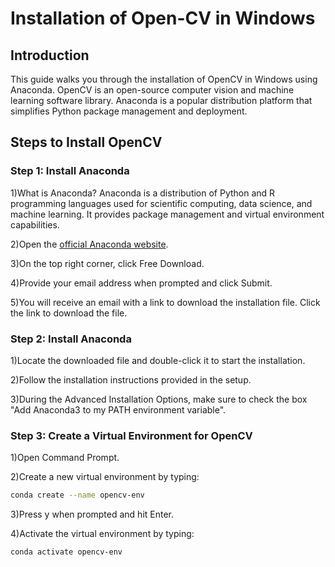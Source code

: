 ﻿# Installation of Open-CV in Windows
## Introduction
This guide walks you through the installation of OpenCV in Windows using Anaconda. OpenCV is an open-source computer vision and machine learning software library. Anaconda is a popular distribution platform that simplifies Python package management and deployment.
## Steps to Install OpenCV
### Step 1: Install Anaconda

1)What is Anaconda? Anaconda is a distribution of Python and R programming languages used for scientific computing, data science, and machine learning. It provides package management and virtual environment capabilities.

2)Open the [official Anaconda website](https://www.anaconda.com/).

3)On the top right corner, click Free Download.

4)Provide your email address when prompted and click Submit.

5)You will receive an email with a link to download the installation file. Click the link to download the file.

### Step 2: Install Anaconda

1)Locate the downloaded file and double-click it to start the installation.

2)Follow the installation instructions provided in the setup.

3)During the Advanced Installation Options, make sure to check the box "Add Anaconda3 to my PATH environment variable".

### Step 3: Create a Virtual Environment for OpenCV
1)Open Command Prompt.

2)Create a new virtual environment by typing:
```bash
conda create --name opencv-env
```

3)Press y when prompted and hit Enter.

4)Activate the virtual environment by typing:
```bash
conda activate opencv-env
```

